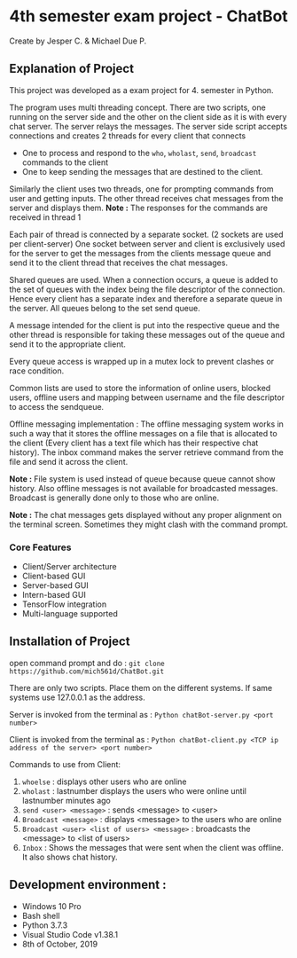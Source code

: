 # 4th semester exam project - ChatBot
Create by Jesper C. & Michael Due P.

## Explanation of Project
This project was developed as a exam project for 4. semester in Python.

The program uses multi threading concept. There are two scripts, one running on the server side and the other on the client side as it is with every chat server. The server relays the messages. The server side script accepts connections and creates 2 threads for every client that connects 
- One to process and respond to the `who`, `wholast`, `send`, `broadcast` commands to the client
- One to keep sending the messages that are destined to the client.

Similarly the client uses two threads, one for prompting commands from user and getting inputs. The other thread receives chat messages from the server and displays them. **Note :** The responses for the commands are received in thread 1 

Each pair of thread is connected by a separate socket. (2 sockets are used per client-server) 
One socket between server and client is exclusively used for the server to get the messages from the clients message queue and send it to the client thread that receives the chat messages.

Shared queues are used. When a connection occurs, a queue is added to the set of queues with the index being the file descriptor of the connection. Hence every client has a separate index and therefore a separate queue in the server. All queues belong to the set send queue. 

A message intended for the client is put into the respective queue and the other thread is responsible for taking these messages out of the queue and send it to the appropriate client.

Every queue access is wrapped up in a mutex lock to prevent clashes or race condition.

Common lists are used to store the information of online users, blocked users, offline users and mapping between username and the file descriptor to access the sendqueue.

Offline messaging implementation : The offline messaging system works in such a way that it stores the offline messages on a file that is allocated to the client (Every client has a text file which has their respective chat history). The inbox command makes the server retrieve command from the file and send it across the client.

**Note :** File system is used instead of queue because queue cannot show history. Also offline messages is not available for broadcasted messages. Broadcast is generally done only to those who are online.

**Note :** The chat messages gets displayed without any proper alignment on the terminal screen. Sometimes they might clash with the command prompt. 

### Core Features
- Client/Server architecture
- Client-based GUI
- Server-based GUI
- Intern-based GUI
- TensorFlow integration
- Multi-language supported

## Installation of Project
open command prompt and do : `git clone https://github.com/mich561d/ChatBot.git`

There are only two scripts. Place them on the different systems. If same systems use 127.0.0.1 as the address. 

Server is invoked from the terminal as : `Python chatBot-server.py <port number>`

Client is invoked from the terminal as : `Python chatBot-client.py <TCP ip address of the server> <port number>`

Commands to use from Client:
1. `whoelse` : displays other users who are online
2. `wholast` : lastnumber displays the users who were online until lastnumber minutes ago
3. `send <user> <message>` : sends \<message\> to \<user\>
4. `Broadcast <message>` : displays \<message\> to the users who are online
5. `Broadcast <user> <list of users> <message>` :  broadcasts the \<message\> to \<list of users\>
6. `Inbox` : Shows the messages that were sent when the client was offline. It also shows chat history.

## Development environment :
- Windows 10 Pro
- Bash shell
- Python 3.7.3
- Visual Studio Code v1.38.1
- 8th of October, 2019
